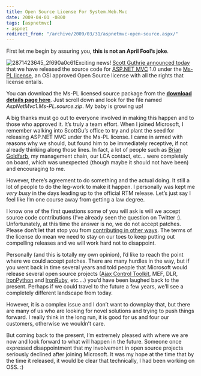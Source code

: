 ```yaml
---
title: Open Source License For System.Web.Mvc
date: 2009-04-01 -0800
tags: [aspnetmvc]
- aspnet
redirect_from: "/archive/2009/03/31/aspnetmvc-open-source.aspx/"
---
```


First let me begin by assuring you, **this is not an April Fool’s
joke**.

![2871423645\_2f690a0c61](https://haacked.com/images/haacked_com/WindowsLiveWriter/OpenSourceLicenseForASP.NETMVC_AE1E/2871423645_2f690a0c61_3.jpg "2871423645_2f690a0c61")Exciting
news! [Scott Guthrie announced
today](http://weblogs.asp.net/scottgu/archive/2009/04/01/asp-net-mvc-1-0.aspx "ASP.NET MVC 1.0")
that we have released the source code for [ASP.NET
MVC](http://asp.net/mvc "ASP.NET Website") 1.0 under the [Ms-PL
license](http://www.opensource.org/licenses/ms-pl.html "Ms-PL at OSI"),
an OSI approved Open Source license with all the rights that license
entails.

You can download the Ms-PL licensed source package from the [**download
details page
here**](http://go.microsoft.com/fwlink/?LinkId=144444 "ASP.NET MVC 1.0 Download Page").
Just scroll down and look for the file named
*AspNetMvc1.Ms-PL.source.zip*. My baby is growing up!

A big thanks must go out to everyone involved in making this happen and
to those who approved it. It’s truly a team effort. When I joined
Microsoft, I remember walking into ScottGu’s office to try and plant the
seed for releasing ASP.NET MVC under the Ms-PL license. I came in armed
with reasons why we should, but found him to be immediately receptive,
if not already thinking along those lines. In fact, a lot of people such
as [Brian Goldfarb](http://blogs.msdn.com/bgold/ "Brian Goldfarb"), my
management chain, our LCA contact, etc… were completely on board, which
was unexpected (though maybe it should not have been) and encouraging to
me.

However, there’s agreement to do something and the actual doing. It
still a lot of people to do the leg-work to make it happen. I personally
was kept me *very busy* in the days leading up to the official RTM
release. Let’s just say I feel like I’m one course away from getting a
law degree.

I know one of the first questions some of you will ask is will we accept
source code contributions (I’ve already seen the question on Twitter :).
Unfortunately, at this time the answer is no, we do not accept patches.
Please don’t let that stop you from [contributing in other
ways](http://forums.asp.net/1146.aspx "ASP.NET MVC Forums"). The terms
of the license do mean we need to stay on our toes to keep putting out
compelling releases and we will work hard not to disappoint.

Personally (and this is totally my own opinion), I’d like to reach the
point where we could accept patches. There are many hurdles in the way,
but if you went back in time several years and told people that
Microsoft would release several open source projects ([Ajax Control
Toolkit](http://www.codeplex.com/AjaxControlToolkit "Ajax Control Toolkit"),
MEF, DLR,
[IronPython](http://www.codeplex.com/Wiki/View.aspx?ProjectName=IronPython "IronPython")
and [IronRuby](http://www.ironruby.net/ "IronRuby"), etc….) you’d have
been laughed back to the present. Perhaps if we could travel to the
future a few years, we’ll see a completely different landscape from
today.

However, it is a complex issue and I don’t want to downplay that, but
there are many of us who are looking for novel solutions and trying to
push things forward. I really think in the long run, it is good for us
and four our customers, otherwise we wouldn’t care.

But coming back to the present, I’m extremely pleased with where we are
now and look forward to what will happen in the future. Someone once
expressed disappointment that my involvement in open source projects
seriously declined after joining Microsoft. It was my hope at the time
that by the time it released, it would be clear that technically, I had
been working on OSS. :)

